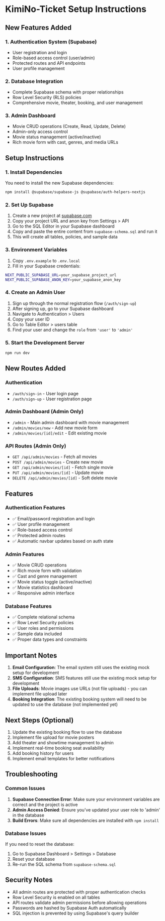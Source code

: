 # KimiNo-Ticket Setup Instructions

## New Features Added

### 1. Authentication System (Supabase)
- User registration and login
- Role-based access control (user/admin)
- Protected routes and API endpoints
- User profile management

### 2. Database Integration
- Complete Supabase schema with proper relationships
- Row Level Security (RLS) policies
- Comprehensive movie, theater, booking, and user management

### 3. Admin Dashboard
- Movie CRUD operations (Create, Read, Update, Delete)
- Admin-only access control
- Movie status management (active/inactive)
- Rich movie form with cast, genres, and media URLs

## Setup Instructions

### 1. Install Dependencies

You need to install the new Supabase dependencies:

```bash
npm install @supabase/supabase-js @supabase/auth-helpers-nextjs
```

### 2. Set Up Supabase

1. Create a new project at [supabase.com](https://supabase.com)
2. Copy your project URL and anon key from Settings > API
3. Go to the SQL Editor in your Supabase dashboard
4. Copy and paste the entire content from `supabase-schema.sql` and run it
5. This will create all tables, policies, and sample data

### 3. Environment Variables

1. Copy `.env.example` to `.env.local`
2. Fill in your Supabase credentials:

```bash
NEXT_PUBLIC_SUPABASE_URL=your_supabase_project_url
NEXT_PUBLIC_SUPABASE_ANON_KEY=your_supabase_anon_key
```

### 4. Create an Admin User

1. Sign up through the normal registration flow (`/auth/sign-up`)
2. After signing up, go to your Supabase dashboard
3. Navigate to Authentication > Users
4. Copy your user ID
5. Go to Table Editor > users table
6. Find your user and change the `role` from `'user'` to `'admin'`

### 5. Start the Development Server

```bash
npm run dev
```

## New Routes Added

### Authentication
- `/auth/sign-in` - User login page
- `/auth/sign-up` - User registration page

### Admin Dashboard (Admin Only)
- `/admin` - Main admin dashboard with movie management
- `/admin/movies/new` - Add new movie form
- `/admin/movies/[id]/edit` - Edit existing movie

### API Routes (Admin Only)
- `GET /api/admin/movies` - Fetch all movies
- `POST /api/admin/movies` - Create new movie
- `GET /api/admin/movies/[id]` - Fetch single movie
- `PUT /api/admin/movies/[id]` - Update movie
- `DELETE /api/admin/movies/[id]` - Soft delete movie

## Features

### Authentication Features
- ✅ Email/password registration and login
- ✅ User profile management
- ✅ Role-based access control
- ✅ Protected admin routes
- ✅ Automatic navbar updates based on auth state

### Admin Features
- ✅ Movie CRUD operations
- ✅ Rich movie form with validation
- ✅ Cast and genre management
- ✅ Movie status toggle (active/inactive)
- ✅ Movie statistics dashboard
- ✅ Responsive admin interface

### Database Features
- ✅ Complete relational schema
- ✅ Row Level Security policies
- ✅ User roles and permissions
- ✅ Sample data included
- ✅ Proper data types and constraints

## Important Notes

1. **Email Configuration**: The email system still uses the existing mock setup for development
2. **SMS Configuration**: SMS features still use the existing mock setup for development
3. **File Uploads**: Movie images use URLs (not file uploads) - you can implement file upload later
4. **Booking Integration**: The existing booking system will need to be updated to use the database (not implemented yet)

## Next Steps (Optional)

1. Update the existing booking flow to use the database
2. Implement file upload for movie posters
3. Add theater and showtime management to admin
4. Implement real-time booking seat availability
5. Add booking history for users
6. Implement email templates for better notifications

## Troubleshooting

### Common Issues

1. **Supabase Connection Error**: Make sure your environment variables are correct and the project is active
2. **Admin Access Denied**: Ensure you've updated your user role to 'admin' in the database
3. **Build Errors**: Make sure all dependencies are installed with `npm install`

### Database Issues

If you need to reset the database:
1. Go to Supabase Dashboard > Settings > Database
2. Reset your database
3. Re-run the SQL schema from `supabase-schema.sql`

## Security Notes

- All admin routes are protected with proper authentication checks
- Row Level Security is enabled on all tables
- API routes validate admin permissions before allowing operations
- Passwords are hashed by Supabase Auth automatically
- SQL injection is prevented by using Supabase's query builder